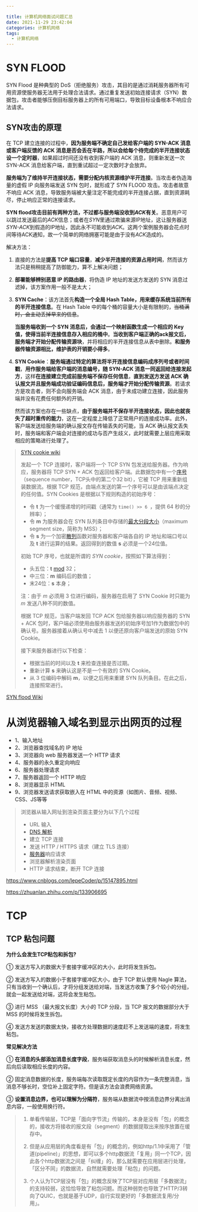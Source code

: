 ```yaml
---

title: 计算机网络面试问题汇总
date: 2021-11-29 23:42:04
categories: 计算机网络
tags:
  - 计算机网络
---
```




# SYN FLOOD

SYN Flood 是种典型的 DoS（拒绝服务）攻击，其目的是通过消耗服务器所有可用资源使服务器无法用于处理合法请求。通过重复发送初始连接请求（SYN）数据包，攻击者能够压倒目标服务器上的所有可用端口，导致目标设备根本不响应合法请求。



## SYN攻击的原理



在 TCP 建立连接的过程中，**因为服务端不确定自己发给客户端的 SYN-ACK 消息或客户端反馈的 ACK 消息是否会丢在半路，所以会给每个待完成的半开连接状态设一个定时器**，如果超过时间还没有收到客户端的 ACK 消息，则重新发送一次 SYN-ACK 消息给客户端，直到重试超过一定次数时才会放弃。

**服务端为了维持半开连接状态，需要分配内核资源维护半开连接**。当攻击者伪造海量的虚假 IP 向服务端发送 SYN 包时，就形成了 SYN FLOOD 攻击。攻击者故意不响应 ACK 消息，导致服务端被大量注定不能完成的半开连接占据，直到资源耗尽，停止响应正常的连接请求。



**SYN flood攻击目前有两种方法，不过都与服务端没收到*ACK*有关**。恶意用户可以跳过发送最后的*ACK*信息；或者在*SYN*里通过欺骗来源IP地址，这让服务器送*SYN-ACK*到假造的IP地址，因此永不可能收到*ACK*。这两个案例服务器会花点时间等待ACK通知，故一个简单的网络拥塞可能是由于没有*ACK*造成的。



解决方法：

1. 直接的方法是**提高 TCP 端口容量**，**减少半开连接的资源占用时间**，然而该方法只是稍稍提高了防御能力，算不上解决问题；

2. **部署能够辨别恶意 IP 的路由器**，将伪造 IP 地址的发送方发送的 SYN 消息过滤掉，该方案作用一般不是太大；

3. **SYN Cache**：该方法首先**构造一个全局 Hash Table，用来缓存系统当前所有的半开连接信息**。在 Hash Table 中的每个桶的容量大小是有限制的，~~当桶满时，会主动丢掉早来的信息~~。

   **当服务端收到一个 SYN 消息后，会通过一个映射函数生成一个相应的 Key 值，使得当前半连接信息存入相应的桶中**。**当收到客户端正确的ack报文后，服务端才开始分配传输资源块**，并将相应的半开连接信息从表中删除。**和服务器传输资源相比，维护表的开销要小得多**。

4. **SYN Cookie**：**服务端通过特定的算法将半开连接信息编码成序列号或者时间戳**，**用作服务端给客户端的消息编号，随 SYN-ACK 消息一同返回给连接发起方**，这样**在连接建立完成前服务端不保存任何信息**，**直到发送方发送 ACK 确认报文并且服务端成功验证编码信息后，服务端才开始分配传输资源**。若请求方是攻击者，则不会向服务端会 ACK 消息，由于未成功建立连接，因此服务端并没有花费任何额外的开销。

   
   
   然而该方案也存在一些缺点，**由于服务端并不保存半开连接状态，因此也就丧失了超时重传的能力**，这在一定程度上降低了正常用户的连接成功率。此外，客户端发送给服务端的确认报文存在传输丢失的可能，当 ACK 确认报文丢失时，服务端和客户端会对连接的成功与否产生歧义，此时就需要上层应用采取相应的策略进行处理了。
   
   
   
> [SYN cookie wiki](https://zh.wikipedia.org/wiki/SYN_cookie)
>
> 发起一个 TCP 连接时，客户端将一个 TCP SYN 包发送给服务器。作为响应，服务器将 TCP SYN + ACK 包返回给客户端。此数据包中有一个[序号](https://zh.wikipedia.org/wiki/传输控制协议#.E5.BA.8F.E5.88.97.E5.8F.B7.E5.92.8C.E7.A1.AE.E8.AE.A4)（sequence number，TCP头中的第二个32 bit），它被 TCP 用来重新组装数据流。根据 TCP 规范，由端点发送的第一个序号可以是由该端点决定的任何值。SYN Cookies 是根据以下规则构造的初始序号：
>
> + 令 **t** 为一个缓慢递增的时间戳（通常为 `time() >> 6 `，提供 64 秒的分辨率）；
> + 令 **m** 为服务器会在 SYN 队列条目中存储的[最大分段大小](https://zh.wikipedia.org/wiki/最大分段大小)（maximum segment size，简称为 MSS）；
> + 令 **s** 为一个加密[散列](https://zh.wikipedia.org/wiki/散列算法)函数对服务器和客户端各自的 IP 地址和端口号以及 **t** 进行运算的结果。返回得到的数值 **s** 必须是一个24位值。
>
> 初始 TCP 序号，也就是所谓的 *SYN cookie*，按照如下算法得到：
>
> + 头五位：**t** [mod](https://zh.wikipedia.org/wiki/同余) 32；
> + 中三位：**m** 编码后的数值；
> + 末24位：**s** 本身；
>
> 注：由于 *m* 必须用 3 位进行编码，服务器在启用了 SYN Cookie 时只能为 *m* 发送八种不同的数值。
>
> 根据 TCP 规范，当客户端发回 TCP ACK 包给服务器以响应服务器的 SYN + ACK 包时，客户端必须使用由服务器发送的初始序号加1作为数据包中的确认号。服务器接着从确认号中减去 1 以便还原向客户端发送的原始 SYN Cookie。
>
> 接下来服务器进行以下检查：
>
> + 根据当前的时间以及 **t** 来检查连接是否过期。
> + 重新计算 **s** 来确认这是不是一个有效的 SYN Cookie。
> + 从 3 位编码中解码 **m**，以便之后用来重建 SYN 队列条目。在此之后，连接照常进行。





[SYN flood Wiki](https://zh.wikipedia.org/wiki/SYN_flood)



# 从浏览器输入域名到显示出网页的过程

+ 1、输入地址
+ 2、浏览器查找域名的 IP 地址
+ 3、浏览器向 web 服务器发送一个 HTTP 请求
+ 4、服务器的永久重定向响应
+ 6、服务器处理请求
+ 7、服务器返回一个 HTTP 响应
+ 8、浏览器显示 HTML
+ 9、浏览器发送请求获取嵌入在 HTML 中的资源（如图片、音频、视频、CSS、JS等等



> 浏览器从输入网址到渲染页面主要分为以下几个过程
>
> + URL 输入
> + [DNS 解析](https://cloud.tencent.com/product/cns?from=10680)
> + 建立 TCP 连接
> + 发送 HTTP / HTTPS 请求（建立 TLS 连接）
> + [服务器](https://cloud.tencent.com/product/cvm?from=10680)响应请求
> + 浏览器解析渲染页面
> + HTTP 请求结束，断开 TCP 连接

https://www.cnblogs.com/lepeCoder/p/15147895.html

https://zhuanlan.zhihu.com/p/133906695



# TCP

## TCP 粘包问题

**为什么会发生TCP粘包和拆包?**

① 发送方写入的数据大于套接字缓冲区的大小，此时将发生拆包。

② 发送方写入的数据小于套接字缓冲区大小，由于 TCP 默认使用 Nagle 算法，只有当收到一个确认后，才将分组发送给对端，当发送方收集了多个较小的分组，就会一起发送给对端，这将会发生粘包。

③ 进行 MSS （最大报文长度）大小的 TCP 分段，当 TCP 报文的数据部分大于 MSS 的时候将发生拆包。

④ 发送方发送的数据太快，接收方处理数据的速度赶不上发送端的速度，将发生粘包。



**常见解决方法**

① **在消息的头部添加消息长度字段**，服务端获取消息头的时候解析消息长度，然后向后读取相应长度的内容。

② 固定消息数据的长度，服务端每次读取既定长度的内容作为一条完整消息，当消息不够长时，空位补上固定字符。但是该方法会浪费网络资源。

③ **设置消息边界，也可以理解为分隔符**，服务端从数据流中按消息边界分离出消息内容，一般使用换行符。





> 1. 单看传输层，TCP是「面向字节流」传输的，本身是没有「包」的概念的，接收方将接收的报文段（segment）的数据提取出来按序放置在缓存中。
>
> 2. 但是从应用层的角度看是有「包」的概念的，例如http/1.1中采用了「管道(pipeline)」的思想，即可以多个http数据流「复用」同一个TCP，因此各个http数据流之间是「纠缠」的，那么就需要在应用层进行处理，「区分不同」的数据流，自然就需要处理「粘包」的问题。
> 3. 个人认为TCP层没有「包」的概念反映了TCP层对应用层「多数据流」的支持较弱，这恰恰导致了粘包问题。而这种弱势也导致了HTTP/3转向了QUIC，也就是基于UDP，自行实现更好的「多数据流复用/分用」。

